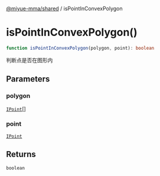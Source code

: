 [@miyue-mma/shared](../index.md) / isPointInConvexPolygon

# isPointInConvexPolygon()

```ts
function isPointInConvexPolygon(polygon, point): boolean
```

判断点是否在图形内

## Parameters

### polygon

[`IPoint`](../interfaces/IPoint.md)[]

### point

[`IPoint`](../interfaces/IPoint.md)

## Returns

`boolean`
